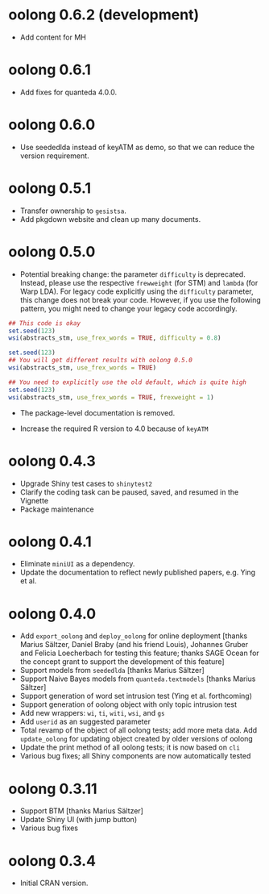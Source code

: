 # oolong 0.6.2 (development)

* Add content for MH 

# oolong 0.6.1

* Add fixes for quanteda 4.0.0.

# oolong 0.6.0

* Use seededlda instead of keyATM as demo, so that we can reduce the version requirement.

# oolong 0.5.1

* Transfer ownership to `gesistsa`.
* Add pkgdown website and clean up many documents.

# oolong 0.5.0

* Potential breaking change: the parameter `difficulty` is deprecated. Instead, please use the respective `frewweight` (for STM) and `lambda` (for Warp LDA). For legacy code explicitly using the `difficulty` parameter, this change does not break your code. However, if you use the following pattern, you might need to change your legacy code accordingly.

```r
## This code is okay
set.seed(123)
wsi(abstracts_stm, use_frex_words = TRUE, difficulty = 0.8)

set.seed(123)
## You will get different results with oolong 0.5.0
wsi(abstracts_stm, use_frex_words = TRUE)

## You need to explicitly use the old default, which is quite high
set.seed(123)
wsi(abstracts_stm, use_frex_words = TRUE, frexweight = 1)
```

* The package-level documentation is removed.

* Increase the required R version to 4.0 because of `keyATM`

# oolong 0.4.3

* Upgrade Shiny test cases to `shinytest2`
* Clarify the coding task can be paused, saved, and resumed in the Vignette
* Package maintenance

# oolong 0.4.1

* Eliminate `miniUI` as a dependency.
* Update the documentation to reflect newly published papers, e.g. Ying et al.

# oolong 0.4.0

* Add `export_oolong` and `deploy_oolong` for online deployment [thanks Marius Sältzer, Daniel Braby (and his friend Louis), Johannes Gruber and Felicia Loecherbach for testing this feature; thanks SAGE Ocean for the concept grant to support the development of this feature]
* Support models from `seededlda` [thanks Marius Sältzer]
* Support Naive Bayes models from `quanteda.textmodels` [thanks Marius Sältzer]
* Support generation of word set intrusion test (Ying et al. forthcoming)
* Support generation of oolong object with only topic intrusion test
* Add new wrappers: `wi`, `ti`, `witi`, `wsi`, and `gs`
* Add `userid` as an suggested parameter
* Total revamp of the object of all oolong tests; add more meta data. Add `update_oolong` for updating object created by older versions of oolong
* Update the print method of all oolong tests; it is now based on `cli`
* Various bug fixes; all Shiny components are now automatically tested

# oolong 0.3.11

* Support BTM [thanks Marius Sältzer]
* Update Shiny UI (with jump button)
* Various bug fixes

# oolong 0.3.4

* Initial CRAN version.
